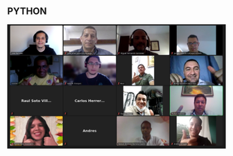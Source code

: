 ## PYTHON
![Alt text](https://github.com/JParrales/mision-tic-2021-ciclo_python/blob/master/G85/img/PYTHON-85.png "Grupo - 85")